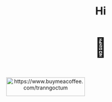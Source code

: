 <h1 align="center">
  Hi
</h1>
<p align="center" style="font-size: 50px;">🚕</p>
<p align="center"><a href="https://www.buymeacoffee.com/https://www.buymeacoffee.com/tranngoctum"> <img align="left" src="https://cdn.buymeacoffee.com/buttons/v2/default-yellow.png" height="50" width="210" alt="https://www.buymeacoffee.com/tranngoctum" /></a></p><br><br>
